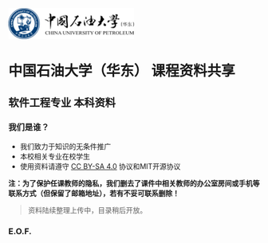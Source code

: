 <img src="attachments/upclogo.png" width = "50%" />

# 中国石油大学（华东） 课程资料共享
## 软件工程专业 本科资料

### 我们是谁？
- 我们致力于知识的无条件推广
- 本校相关专业在校学生
- 使用资料请遵守 [CC BY-SA 4.0](https://creativecommons.org/licenses/by-sa/4.0/deed.zh "CC BY-SA 4.0") 协议和MIT开源协议

**注：为了保护任课教师的隐私，我们删去了课件中相关教师的办公室房间或手机等联系方式（但保留了邮箱地址），若有不妥可联系删除！**

> 资料陆续整理上传中，目录稍后开放。

### E.O.F.